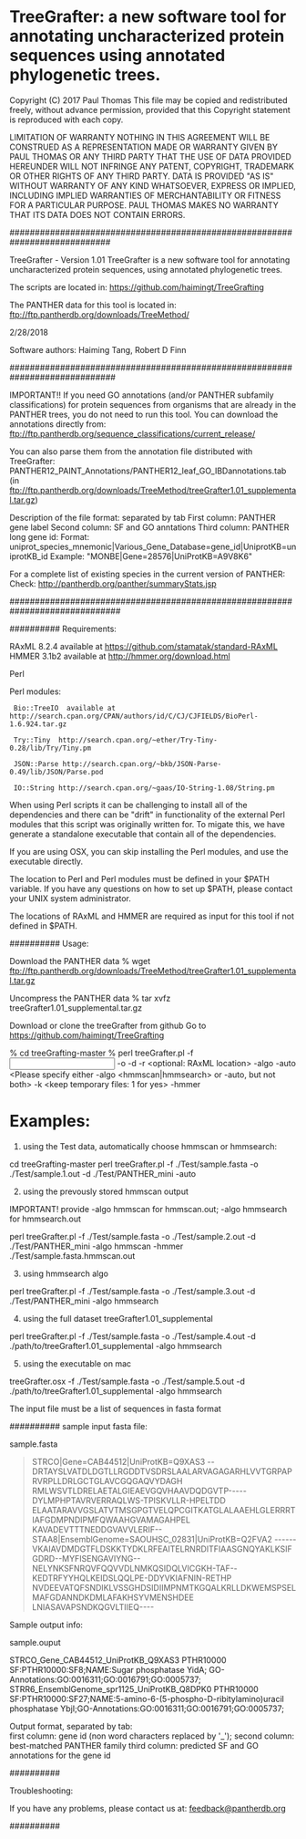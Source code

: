 # TreeGrafter: a new software tool for annotating uncharacterized protein sequences using annotated phylogenetic trees.
 
Copyright (C) 2017 Paul Thomas
This file may be copied and redistributed freely, without advance permission,
provided that this Copyright statement is reproduced with each copy. 

LIMITATION OF WARRANTY
NOTHING IN THIS AGREEMENT WILL BE CONSTRUED AS A REPRESENTATION MADE OR
WARRANTY GIVEN BY PAUL THOMAS OR ANY THIRD PARTY THAT THE USE OF
DATA PROVIDED HEREUNDER WILL NOT INFRINGE ANY PATENT, COPYRIGHT, TRADEMARK
OR OTHER RIGHTS OF ANY THIRD PARTY. DATA IS PROVIDED "AS IS" WITHOUT
WARRANTY OF ANY KIND WHATSOEVER, EXPRESS OR IMPLIED, INCLUDING IMPLIED
WARRANTIES OF MERCHANTABILITY OR FITNESS FOR A PARTICULAR PURPOSE. PAUL
THOMAS MAKES NO WARRANTY THAT ITS DATA DOES NOT CONTAIN ERRORS.

############################################################################

TreeGrafter - Version 1.01
TreeGrafter is a new software tool for annotating uncharacterized protein sequences,
 using annotated phylogenetic trees.

The scripts are located in:
https://github.com/haimingt/TreeGrafting

The PANTHER data for this tool is located in:
ftp://ftp.pantherdb.org/downloads/TreeMethod/

2/28/2018

Software authors: Haiming Tang, Robert D Finn

#############################################################################

IMPORTANT!!
If you need GO annotations (and/or PANTHER subfamily classifications) for protein sequences from organisms that are already in the PANTHER trees, you do not need to run this tool.  You can download the annotations directly from:
ftp://ftp.pantherdb.org/sequence_classifications/current_release/

You can also parse them from the annotation file distributed with TreeGrafter:
PANTHER12_PAINT_Annotations/PANTHER12_leaf_GO_IBDannotations.tab (in ftp://ftp.pantherdb.org/downloads/TreeMethod/treeGrafter1.01_supplemental.tar.gz) 

Description of the file format: separated by tab 
First column: PANTHER gene label
Second column:  SF and GO anntations
Third column: PANTHER long gene id: 
Format: uniprot_species_mnemonic|Various_Gene_Database=gene_id|UniprotKB=uniprotKB_id
Example: "MONBE|Gene=28576|UniProtKB=A9V8K6"

For a complete list of existing species in the current version of PANTHER:
Check: http://pantherdb.org/panther/summaryStats.jsp

##############################################################################

##########
Requirements:

RAxML 8.2.4  available at https://github.com/stamatak/standard-RAxML	
HMMER 3.1b2  available at http://hmmer.org/download.html

Perl

Perl modules: 

     Bio::TreeIO  available at http://search.cpan.org/CPAN/authors/id/C/CJ/CJFIELDS/BioPerl-1.6.924.tar.gz
     
     Try::Tiny  http://search.cpan.org/~ether/Try-Tiny-0.28/lib/Try/Tiny.pm
     
     JSON::Parse http://search.cpan.org/~bkb/JSON-Parse-0.49/lib/JSON/Parse.pod
     
     IO::String http://search.cpan.org/~gaas/IO-String-1.08/String.pm


When using Perl scripts it can be challenging to install all of the dependencies and there
can be "drift" in functionality of the external Perl modules that this script was
originally written for. To migate this, we have generate a standalone executable
that contain all of the dependencies. 

If you are using OSX, you can skip installing the Perl modules, and use the executable 
directly.


The location to  Perl and Perl modules must be defined in your $PATH variable.  If you have
 any questions on how to set up $PATH, please contact your UNIX system administrator.

The locations of RAxML and HMMER  are required as input for this tool if not defined in $PATH.

##########
Usage:

Download the PANTHER data 
% wget  ftp://ftp.pantherdb.org/downloads/TreeMethod/treeGrafter1.01_supplemental.tar.gz

Uncompress the PANTHER data
% tar xvfz treeGrafter1.01_supplemental.tar.gz

Download or clone the treeGrafter from github
Go to https://github.com/haimingt/TreeGrafting

% cd treeGrafting-master
% perl treeGrafter.pl -f <input fasta file> -o <output file> -d <directory path to treeGrafter1.01_supplemental> -r <optional: RAxML location> -algo <hmmsearch or hmmscan> -auto <Please specify either -algo <hmmscan|hmmsearch> or -auto, but not both> -k <keep temporary files: 1 for yes> -hmmer <for previously stored output of hmmscan or hmmsearch>

# Examples:
1. using the Test data, automatically choose hmmscan or hmmsearch:

cd treeGrafting-master
perl treeGrafter.pl -f ./Test/sample.fasta -o ./Test/sample.1.out -d ./Test/PANTHER_mini -auto

2. using the prevously stored hmmscan output

IMPORTANT! provide -algo hmmscan for hmmscan.out; -algo hmmsearch for hmmsearch.out

perl treeGrafter.pl -f ./Test/sample.fasta -o ./Test/sample.2.out -d ./Test/PANTHER_mini -algo hmmscan -hmmer ./Test/sample.fasta.hmmscan.out

3. using hmmsearch algo

perl treeGrafter.pl -f ./Test/sample.fasta -o ./Test/sample.3.out -d ./Test/PANTHER_mini -algo hmmsearch

4. using the full dataset treeGrafter1.01_supplemental

perl treeGrafter.pl -f ./Test/sample.fasta -o ./Test/sample.4.out -d ./path/to/treeGrafter1.01_supplemental -algo hmmsearch

5. using the executable on mac

treeGrafter.osx -f ./Test/sample.fasta -o ./Test/sample.5.out -d ./path/to/treeGrafter1.01_supplemental -algo hmmsearch

The input file must be a list of sequences in fasta format

##########
sample input fasta file:

sample.fasta

>STRCO|Gene=CAB44512|UniProtKB=Q9XAS3
--DRTAYSLVATDLDGTLLRGDDTVSDRSLAALARVAGAGARHLVVTGRPAPRVRPLLDRLGCTGLAVCGQGAQVYDAGH
RMLWSVTLDRELAETALGIEAEVGQVHAAVDQDGVTP-----DYLMPHPTAVRVERRAQLWS-TPISKVLLR-HPELTDD
ELAATARAVVGSLATVTMSGPGTVELQPCGITKATGLALAAEHLGLERRRTIAFGDMPNDIPMFQWAAHGVAMAGAHPEL
KAVADEVTTTNEDDGVAVVLERIF--
>STAA8|EnsemblGenome=SAOUHSC_02831|UniProtKB=Q2FVA2
------VKAIAVDMDGTFLDSKKTYDKLRFEAITELRNRDITFIAASGNQYAKLKSIFGDRD--MYFISENGAVIYNG--
NELYNKSFNRQVFQQVVDLNMKQSIDQLVICGKH-TAF--KEDTRFYYHQLKEIDSLQQLPE-DDYVKIAFNIN-RETHP
NVDEEVATQFSNDIKLVSSGHDSIDIIMPNMTKGQALKRLLDKWEMSPSELMAFGDANNDKDMLAFAKHSYVMENSHDEE
LNIASAVAPSNDKQGVLTIIEQ----

Sample output info:

sample.ouput

STRCO_Gene_CAB44512_UniProtKB_Q9XAS3	PTHR10000	SF:PTHR10000:SF8;NAME:Sugar phosphatase YidA; GO-Annotations:GO:0016311;GO:0016791;GO:0005737;
STRR6_EnsemblGenome_spr1125_UniProtKB_Q8DPK0		PTHR10000		    SF:PTHR10000:SF27;NAME:5-amino-6-(5-phospho-D-ribitylamino)uracil phosphatase YbjI;GO-Annotations:GO:0016311;GO:0016791;GO:0005737;


Output format, separated by tab:  
first column: gene id (non word characters replaced by '_');
second column:  best-matched PANTHER family 
third column: predicted SF and GO annotations for the gene id

##########

Troubleshooting:

If you have any problems, please contact us at: feedback@pantherdb.org

##########





